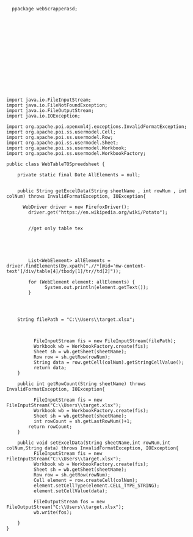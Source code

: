       ppackage webScrapperasd;
      
      
      
      
      
      
      
      
      
      






    import java.io.FileInputStream;
    import java.io.FileNotFoundException;
    import java.io.FileOutputStream;
    import java.io.IOException;

    import org.apache.poi.openxml4j.exceptions.InvalidFormatException;
    import org.apache.poi.ss.usermodel.Cell;
    import org.apache.poi.ss.usermodel.Row;
    import org.apache.poi.ss.usermodel.Sheet;
    import org.apache.poi.ss.usermodel.Workbook;
    import org.apache.poi.ss.usermodel.WorkbookFactory;

    public class WebTableTOSpreedsheet {

        private static final Date AllElements = null;


        public String getExcelData(String sheetName , int rowNum , int colNum) throws InvalidFormatException, IOException{

          WebDriver driver = new FirefoxDriver();
            driver.get("https://en.wikipedia.org/wiki/Potato");


            //get only table tex





            List<WebElement> allElements = driver.findElements(By.xpath(".//*[@id='mw-content-text']/div/table[4]/tbody[1]/tr//td[2]")); 

            for (WebElement element: allElements) {
                  System.out.println(element.getText());
            }




        String filePath = "C:\\Users\\target.xlsx";



              FileInputStream fis = new FileInputStream(filePath);
              Workbook wb = WorkbookFactory.create(fis);
              Sheet sh = wb.getSheet(sheetName);    
              Row row = sh.getRow(rowNum);
              String data = row.getCell(colNum).getStringCellValue();
              return data;
        }

        public int getRowCount(String sheetName) throws InvalidFormatException, IOException{

              FileInputStream fis = new FileInputStream("C:\\Users\\target.xlsx");
              Workbook wb = WorkbookFactory.create(fis);
              Sheet sh = wb.getSheet(sheetName);
              int rowCount = sh.getLastRowNum()+1;
            return rowCount;
        }

        public void setExcelData(String sheetName,int rowNum,int colNum,String data) throws InvalidFormatException, IOException{
              FileInputStream fis = new FileInputStream("C:\\Users\\target.xlsx");
              Workbook wb = WorkbookFactory.create(fis);
              Sheet sh = wb.getSheet(sheetName);
              Row row = sh.getRow(rowNum);
              Cell element = row.createCell(colNum);
              element.setCellType(element.CELL_TYPE_STRING);
              element.setCellValue(data);

              FileOutputStream fos = new FileOutputStream("C:\\Users\\target.xlsx");
              wb.write(fos);

        }
    }

